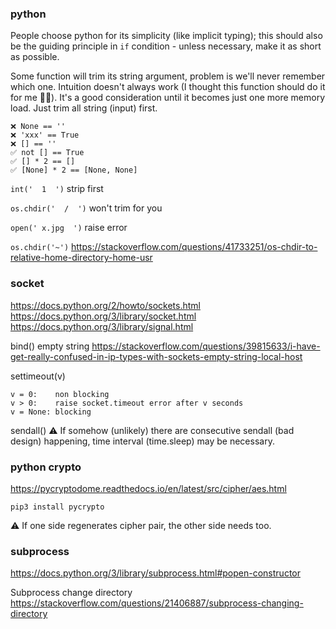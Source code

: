 ### python
People choose python for its simplicity (like implicit typing);
this should also be the guiding principle in `if` condition - 
unless necessary, make it as short as possible.

Some function will trim its string argument,
problem is we'll never remember which one.
Intuition doesn't always work (I thought this function should do it for me 🤷🏿).
It's a good consideration until it becomes just one more memory load.
Just trim all string (input) first.

```
❌ None == ''
❌ 'xxx' == True
❌ [] == ''
✅ not [] == True
✅ [] * 2 == []
✅ [None] * 2 == [None, None]
```

`int('  1  ')` strip first

`os.chdir('  /  ')` won't trim for you

`open(' x.jpg  ')` raise error

`os.chdir('~')`
https://stackoverflow.com/questions/41733251/os-chdir-to-relative-home-directory-home-usr

### socket
https://docs.python.org/2/howto/sockets.html
https://docs.python.org/3/library/socket.html
https://docs.python.org/3/library/signal.html

bind() empty string
https://stackoverflow.com/questions/39815633/i-have-get-really-confused-in-ip-types-with-sockets-empty-string-local-host

settimeout(v)
```
v = 0:    non blocking
v > 0:    raise socket.timeout error after v seconds
v = None: blocking
```

sendall()
⚠️ If somehow (unlikely) there are consecutive sendall (bad design) happening,
time interval (time.sleep) may be necessary.

### python crypto
https://pycryptodome.readthedocs.io/en/latest/src/cipher/aes.html

`pip3 install pycrypto`

⚠️ If one side regenerates cipher pair, the other side needs too.

### subprocess
https://docs.python.org/3/library/subprocess.html#popen-constructor

Subprocess change directory
https://stackoverflow.com/questions/21406887/subprocess-changing-directory
